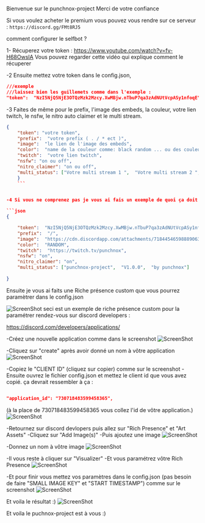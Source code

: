 
#
Bienvenue sur le punchnox-project
Merci de votre confiance

Si vous voulez acheter le premium vous pouvez vous rendre sur ce serveur :
`https://discord.gg/FMt8RJ5`

comment configurer le selfbot ?

1- Récuperez votre token :
https://www.youtube.com/watch?v=fv-H68OwsIA
Vous pouvez regarder cette vidéo qui explique comment le récuperer


-2 Ensuite mettez votre token dans le config.json,
```json
///exemple
///laissez bien les guillemets comme dans l'exemple :
"token":  "NzI5NjQ5NjE3OTQzMzk2Mzcy.XwMBjw.nTbuP7qa3zAdNUtVcpASy1nfoqE",
```


-3 Faites de même pour le prefix, l'image des embeds, la couleur, votre lien twitch, le nsfw, le nitro auto claimer et le multi stream.
```json
{
    "token": "votre token",
    "prefix":  "votre prefix ( . / * ect )",
    "image":  "le lien de l'image des embeds",
    "color":  "name de la couleur comme: black random ... ou des couleurs html comme: #00FFDC",
    "twitch":  "votre lien twitch",
    "nsfw": "on ou off",
    "nitro_claimer": "on ou off",
    "multi_status": ["Votre multi stream 1 ",  "Votre multi stream 2 ",  "Votre multi stream 3 "]
    }
    ```


-4 Si vous ne comprenez pas je vous ai fais un exemple de quoi ça doit ressembler.

```json
{

    "token":  "NzI5NjQ5NjE3OTQzMzk2Mzcy.XwMBjw.nTbuP7qa3zAdNUtVcpASy1nfoqE",
    "prefix":  "/",
    "image":  "https://cdn.discordapp.com/attachments/718445465988890634/719457406911774820/community_image_1430247464.gif",
    "color":  "RANDOM",
    "twitch":  "https://twitch.tv/punchnox",
    "nsfw": "on",
    "nitro_claimer": "on",
    "multi_status": ["punchnox-project",  "V1.0.0",  "by punchnox"]
           
}
```

Ensuite je vous ai faits une Riche présence custom que vous pourrez paramètrer dans le config.json

![ScreenShot](https://media.discordapp.net/attachments/726415763526647841/730716565049311322/unknown.png)
seci est un exemple de riche présence custom pour la paramétrer rendez-vous  sur discord developers :

https://discord.com/developers/applications/




-Créez une nouvelle application comme dans le screenshot
![ScreenShot](https://cdn.discordapp.com/attachments/726415763526647841/730718138953367582/tempsnip.png)


-Cliquez sur "create" après avoir donné un nom à vôtre application
![ScreenShot](https://cdn.discordapp.com/attachments/726415763526647841/730718437587943494/tempsnip.png)


-Copiez le "CLIENT ID" (cliquez sur copier) comme sur le screenshot
-Ensuite ouvrez le fichier config.json et mettez le client id que vous avez copié.
ça devrait ressembler à ça :
```json

"application_id": "730718483599458365",
```
(à la place de 730718483599458365 vous collez l'id de vôtre application.)
![ScreenShot](https://cdn.discordapp.com/attachments/726415763526647841/730718938580779088/tempsnip.png)




-Retournez sur discord devlopers puis allez sur "Rich Presence" et "Art Assets"
-Cliquez sur "Add Image(s)"
-Puis ajoutez une image
![ScreenShot](https://cdn.discordapp.com/attachments/726415763526647841/730720335887859722/Sans_titre.png)


-Donnez un nom à vôtre image
![ScreenShot](https://cdn.discordapp.com/attachments/726415763526647841/730720955466252378/tempsnip.png)


-Il vous reste à cliquer sur "Visualizer"
-Et vous paramétrez vôtre Rich Presence
![ScreenShot](https://cdn.discordapp.com/attachments/726415763526647841/730726405138284584/tempsnip.png)


-Et pour finir vous mettez vos paramètres dans le config.json (pas besoin de faire "SMALL IMAGE KEY" et "START TIMESTAMP") comme sur le screenshot
![ScreenShot](https://cdn.discordapp.com/attachments/726415763526647841/730726385118740520/Capture.PNG)

Et voila le résultat :)
![ScreenShot](https://cdn.discordapp.com/attachments/726415763526647841/730726975865356338/Capture.PNG)

Et voila le puchnox-project est à vous :)
